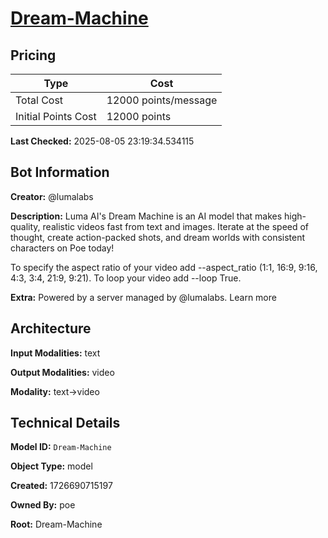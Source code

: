 # [Dream-Machine](https://poe.com/Dream-Machine)

## Pricing

| Type | Cost |
|------|------|
| Total Cost | 12000 points/message |
| Initial Points Cost | 12000 points |

**Last Checked:** 2025-08-05 23:19:34.534115


## Bot Information

**Creator:** @lumalabs

**Description:** Luma AI's Dream Machine is an AI model that makes high-quality, realistic videos fast from text and images. Iterate at the speed of thought, create action-packed shots, and dream worlds with consistent characters on Poe today!

To specify the aspect ratio of your video add --aspect_ratio (1:1, 16:9, 9:16, 4:3, 3:4, 21:9, 9:21). To loop your video add --loop True.

**Extra:** Powered by a server managed by @lumalabs. Learn more


## Architecture

**Input Modalities:** text

**Output Modalities:** video

**Modality:** text->video


## Technical Details

**Model ID:** `Dream-Machine`

**Object Type:** model

**Created:** 1726690715197

**Owned By:** poe

**Root:** Dream-Machine
